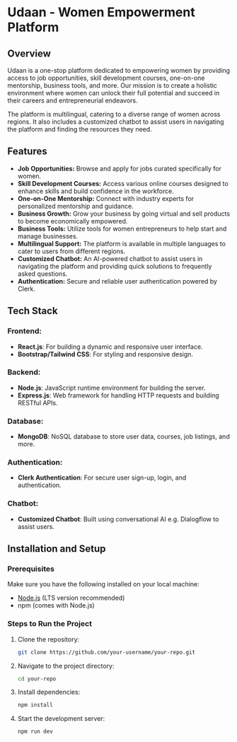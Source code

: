 # Udaan - Women Empowerment Platform

## Overview

Udaan is a one-stop platform dedicated to empowering women by providing access to job opportunities, skill development courses, one-on-one mentorship, business tools, and more. Our mission is to create a holistic environment where women can unlock their full potential and succeed in their careers and entrepreneurial endeavors.

The platform is multilingual, catering to a diverse range of women across regions. It also includes a customized chatbot to assist users in navigating the platform and finding the resources they need.

## Features
- **Job Opportunities:** Browse and apply for jobs curated specifically for women.
- **Skill Development Courses:** Access various online courses designed to enhance skills and build confidence in the workforce.
- **One-on-One Mentorship:** Connect with industry experts for personalized mentorship and guidance.
- **Business Growth:** Grow your business by going virtual and sell products to become economically empowered.
- **Business Tools:** Utilize tools for women entrepreneurs to help start and manage businesses.
- **Multilingual Support:** The platform is available in multiple languages to cater to users from different regions.
- **Customized Chatbot:** An AI-powered chatbot to assist users in navigating the platform and providing quick solutions to frequently asked questions.
- **Authentication:** Secure and reliable user authentication powered by Clerk.

## Tech Stack

### Frontend:
- **React.js**: For building a dynamic and responsive user interface.
- **Bootstrap/Tailwind CSS**: For styling and responsive design.

### Backend:
- **Node.js**: JavaScript runtime environment for building the server.
- **Express.js**: Web framework for handling HTTP requests and building RESTful APIs.

### Database:
- **MongoDB**: NoSQL database to store user data, courses, job listings, and more.

### Authentication:
- **Clerk Authentication**: For secure user sign-up, login, and authentication.

### Chatbot:
- **Customized Chatbot**: Built using conversational AI e.g. Dialogflow  to assist users.

## Installation and Setup

### Prerequisites
Make sure you have the following installed on your local machine:
- [Node.js](https://nodejs.org/) (LTS version recommended)
- npm (comes with Node.js)

### Steps to Run the Project
1. Clone the repository:
   ```bash
   git clone https://github.com/your-username/your-repo.git
   ```
2. Navigate to the project directory:
   ```bash
   cd your-repo
   ```
3. Install dependencies:
   ```bash
   npm install
   ```
4. Start the development server:
   ```bash
   npm run dev
   ```
